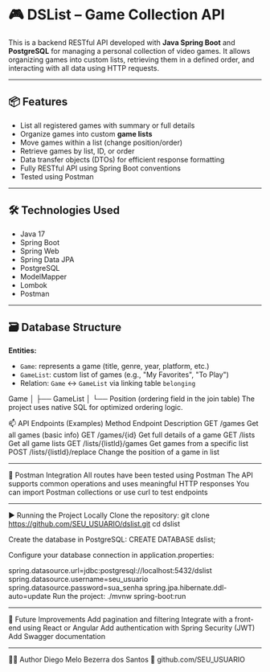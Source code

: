 # 🎮 DSList – Game Collection API

This is a backend RESTful API developed with **Java Spring Boot** and **PostgreSQL** for managing a personal collection of video games. It allows organizing games into custom lists, retrieving them in a defined order, and interacting with all data using HTTP requests.

---

## 📦 Features

- List all registered games with summary or full details
- Organize games into custom **game lists**
- Move games within a list (change position/order)
- Retrieve games by list, ID, or order
- Data transfer objects (DTOs) for efficient response formatting
- Fully RESTful API using Spring Boot conventions
- Tested using Postman

---

## 🛠️ Technologies Used

- Java 17
- Spring Boot
- Spring Web
- Spring Data JPA
- PostgreSQL
- ModelMapper
- Lombok
- Postman

---

## 🗃️ Database Structure

**Entities:**

- `Game`: represents a game (title, genre, year, platform, etc.)
- `GameList`: custom list of games (e.g., "My Favorites", "To Play")
- Relation: `Game` ↔ `GameList` via linking table `belonging`

Game
│
├── GameList
│   └── Position (ordering field in the join table)
The project uses native SQL for optimized ordering logic.

📫 API Endpoints (Examples)
Method	Endpoint	Description
GET	/games	Get all games (basic info)
GET	/games/{id}	Get full details of a game
GET	/lists	Get all game lists
GET	/lists/{listId}/games	Get games from a specific list
POST	/lists/{listId}/replace	Change the position of a game in list

________________________________________

🧪 Postman Integration
All routes have been tested using Postman
The API supports common operations and uses meaningful HTTP responses
You can import Postman collections or use curl to test endpoints
________________________________________

▶️ Running the Project Locally
Clone the repository:
git clone https://github.com/SEU_USUARIO/dslist.git
cd dslist

Create the database in PostgreSQL:
CREATE DATABASE dslist;

Configure your database connection in application.properties:

spring.datasource.url=jdbc:postgresql://localhost:5432/dslist
spring.datasource.username=seu_usuario
spring.datasource.password=sua_senha
spring.jpa.hibernate.ddl-auto=update
Run the project:
./mvnw spring-boot:run

________________________________________

🚀 Future Improvements
Add pagination and filtering
Integrate with a front-end using React or Angular
Add authentication with Spring Security (JWT)
Add Swagger documentation
________________________________________
👨‍💻 Author
Diego Melo Bezerra dos Santos
🔗 github.com/SEU_USUARIO

